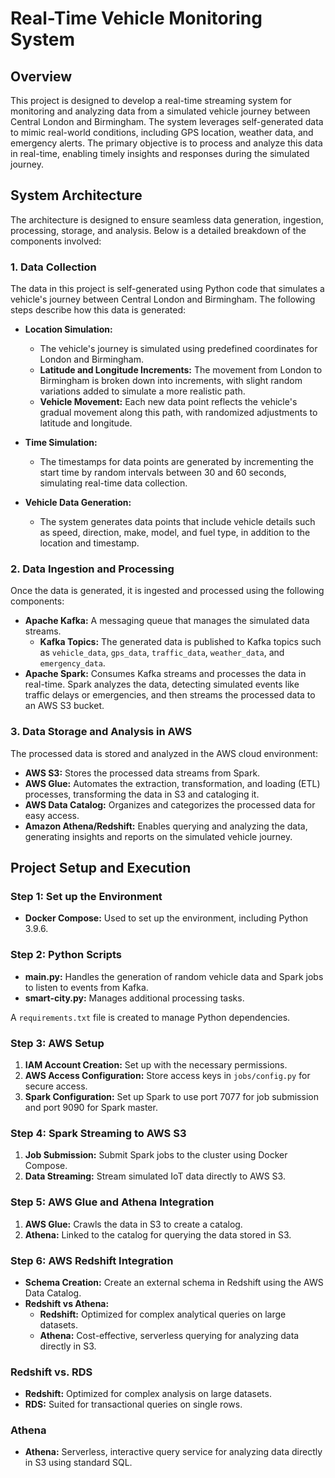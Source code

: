 # Real-Time Vehicle Monitoring System

## Overview

This project is designed to develop a real-time streaming system for monitoring and analyzing data from a simulated vehicle journey between Central London and Birmingham. The system leverages self-generated data to mimic real-world conditions, including GPS location, weather data, and emergency alerts. The primary objective is to process and analyze this data in real-time, enabling timely insights and responses during the simulated journey.

## System Architecture

The architecture is designed to ensure seamless data generation, ingestion, processing, storage, and analysis. Below is a detailed breakdown of the components involved:

### 1. Data Collection

The data in this project is self-generated using Python code that simulates a vehicle's journey between Central London and Birmingham. The following steps describe how this data is generated:

- **Location Simulation:** 
  - The vehicle's journey is simulated using predefined coordinates for London and Birmingham.
  - **Latitude and Longitude Increments:** The movement from London to Birmingham is broken down into increments, with slight random variations added to simulate a more realistic path.
  - **Vehicle Movement:** Each new data point reflects the vehicle's gradual movement along this path, with randomized adjustments to latitude and longitude.

- **Time Simulation:** 
  - The timestamps for data points are generated by incrementing the start time by random intervals between 30 and 60 seconds, simulating real-time data collection.

- **Vehicle Data Generation:** 
  - The system generates data points that include vehicle details such as speed, direction, make, model, and fuel type, in addition to the location and timestamp.

### 2. Data Ingestion and Processing

Once the data is generated, it is ingested and processed using the following components:

- **Apache Kafka:** A messaging queue that manages the simulated data streams.
  - **Kafka Topics:** The generated data is published to Kafka topics such as `vehicle_data`, `gps_data`, `traffic_data`, `weather_data`, and `emergency_data`.
- **Apache Spark:** Consumes Kafka streams and processes the data in real-time. Spark analyzes the data, detecting simulated events like traffic delays or emergencies, and then streams the processed data to an AWS S3 bucket.

### 3. Data Storage and Analysis in AWS

The processed data is stored and analyzed in the AWS cloud environment:

- **AWS S3:** Stores the processed data streams from Spark.
- **AWS Glue:** Automates the extraction, transformation, and loading (ETL) processes, transforming the data in S3 and cataloging it.
- **AWS Data Catalog:** Organizes and categorizes the processed data for easy access.
- **Amazon Athena/Redshift:** Enables querying and analyzing the data, generating insights and reports on the simulated vehicle journey.

## Project Setup and Execution

### Step 1: Set up the Environment

- **Docker Compose:** Used to set up the environment, including Python 3.9.6.

### Step 2: Python Scripts

- **main.py:** Handles the generation of random vehicle data and Spark jobs to listen to events from Kafka.
- **smart-city.py:** Manages additional processing tasks.

A `requirements.txt` file is created to manage Python dependencies.

### Step 3: AWS Setup

1. **IAM Account Creation:** Set up with the necessary permissions.
2. **AWS Access Configuration:** Store access keys in `jobs/config.py` for secure access.
3. **Spark Configuration:** Set up Spark to use port 7077 for job submission and port 9090 for Spark master.

### Step 4: Spark Streaming to AWS S3

1. **Job Submission:** Submit Spark jobs to the cluster using Docker Compose.
2. **Data Streaming:** Stream simulated IoT data directly to AWS S3.

### Step 5: AWS Glue and Athena Integration

1. **AWS Glue:** Crawls the data in S3 to create a catalog.
2. **Athena:** Linked to the catalog for querying the data stored in S3.

### Step 6: AWS Redshift Integration

- **Schema Creation:** Create an external schema in Redshift using the AWS Data Catalog.
- **Redshift vs Athena:** 
  - **Redshift:** Optimized for complex analytical queries on large datasets.
  - **Athena:** Cost-effective, serverless querying for analyzing data directly in S3.

### Redshift vs. RDS

- **Redshift:** Optimized for complex analysis on large datasets.
- **RDS:** Suited for transactional queries on single rows.

### Athena

- **Athena:** Serverless, interactive query service for analyzing data directly in S3 using standard SQL.

